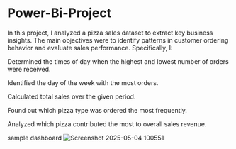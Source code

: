 # Power-Bi-Project
In this project, I analyzed a pizza sales dataset to extract key business insights. The main objectives were to identify patterns in customer ordering behavior and evaluate sales performance. Specifically, I:

Determined the times of day when the highest and lowest number of orders were received.

Identified the day of the week with the most orders.

Calculated total sales over the given period.

Found out which pizza type was ordered the most frequently.

Analyzed which pizza contributed the most to overall sales revenue.

sample dashboard
![Screenshot 2025-05-04 100551](https://github.com/user-attachments/assets/f6edea86-6c5a-4f07-8725-b35277d47cf7)
